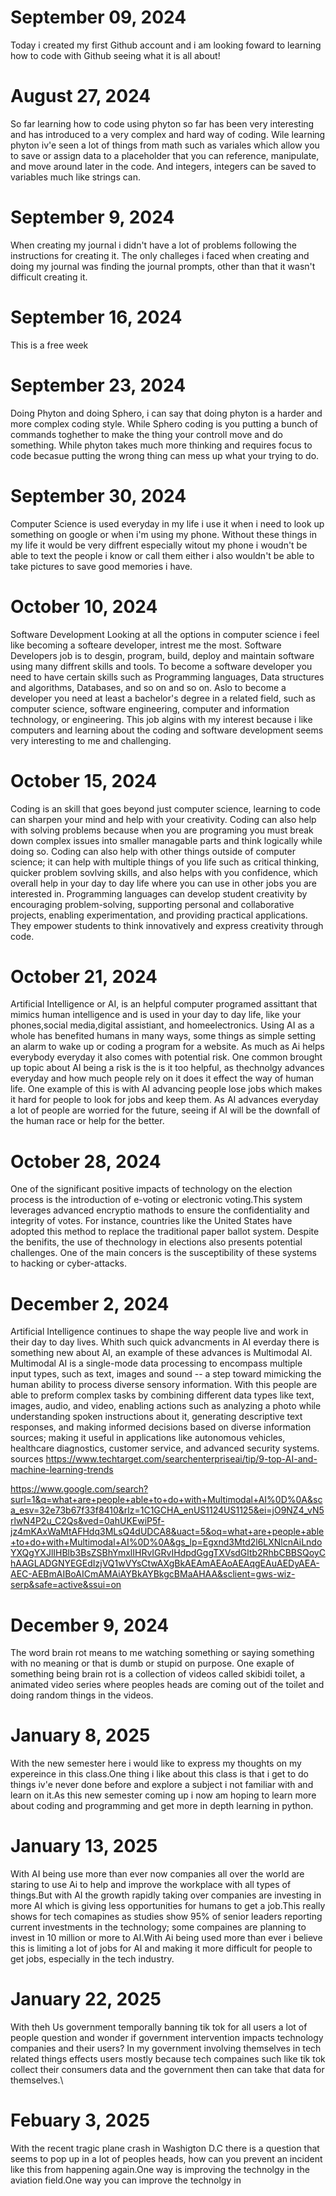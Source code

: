 # September  09, 2024
Today i created my first Github account and i am looking foward to learning how to code with Github seeing what it is all about! 

# August 27, 2024
So far learning how to code using phyton so far has been very interesting and has introduced to a very complex and hard way of coding. 
Wile learning phyton iv'e seen a lot of things from math such as variales which allow you to save or assign data to a placeholder  that you can reference, manipulate, and move around later in the code. And integers, integers can be saved to variables much like strings can.

# September 9, 2024
When creating my journal i didn't have a lot of problems following the instructions for creating it. The only challeges i faced when creating and doing my journal was finding the journal prompts, other than that it wasn't difficult creating it.

# September 16, 2024
This is a free week

# September 23, 2024
Doing Phyton and doing Sphero, i can say that doing phyton is a harder and more complex coding style. While Sphero coding is you putting a bunch of commands toghether to make the thing your controll move and do something. While phyton takes much more thinking and requires focus to code becasue putting the wrong thing can mess up what your trying to do.

# September 30, 2024
Computer Science is used everyday in my life i use it when i need to look up something on google or when i'm using my phone. Without these things in my life it would be very diffrent especially witout my phone i woudn't be able to text the people i know or call them either i also wouldn't be able to take pictures to save good memories i have.

# October 10, 2024
Software Development
Looking at all the options in computer science i feel like becoming a softeare developer, intrest me the most. Software Developers job is to desgin, program, build, deploy and maintain software using many diffrent skills and tools. To become a software developer you need to have certain skills such as Programming languages, Data structures and algorithms, Databases, and so on and so on. Aslo to become a developer you need at least a bachelor's degree in a related field, such as computer science, software engineering, computer and information technology, or engineering. This job algins with my interest because i like computers and learning about the coding and software development seems very interesting to me and challenging.
# October 15, 2024
Coding is an skill that goes beyond just computer science, learning to code can sharpen your mind and help with your creativity. Coding can also help with solving problems because when you are programing you must break down complex issues into smaller managable parts and think logically while doing so. Coding can also help with other things outside of computer science; it can help with multiple things of you life such as critical thinking, quicker problem sovlving skills, and also helps with you confidence, which overall help in your day to day life where you can use in other jobs you are interested in. Programming languages can develop student creativity by encouraging problem-solving, supporting personal and collaborative projects, enabling experimentation, and providing practical applications. They empower students to think innovatively and express creativity through code.
# October 21, 2024
Artificial Intelligence or AI, is an helpful computer programed assittant that mimics human intelligence and is used in your day to day life, like your phones,social media,digital assistiant, and homeelectronics. Using AI as a whole has benefited humans in many ways, some things as simple setting an alarm to wake up or coding a program for a website. As much as Ai helps everybody everyday it also comes with potential risk. One common brought up topic about AI being a risk is the is it too helpful, as thechnolgy advances everyday and how much people rely on it does it effect the way of human life. One example of this is with AI advancing people lose jobs which makes it hard for people to look for jobs and keep them. As AI advances everyday a lot of people are worried for the future, seeing if AI will be the downfall of the human race or help for the better.
# October 28, 2024
One of the significant positive impacts of technology on the election process is the introduction of e-voting or electronic voting.This system leverages advanced encryptio mathods to ensure the confidentiality and integrity of votes. For instance, countries like the United States have adopted this method to replace the traditional paper ballot system. Despite the benifits, the use of thechnology in elections also presents potential challenges. One of the main concers is the susceptibility of these systems to hacking or cyber-attacks.
# December 2, 2024
Artificial Intelligence continues to shape the way people live and work in their day to day lives. Whith such quick advancments in AI everday there is something new about AI, an example of these advances is Multimodal AI. Multimodal AI is a single-mode data processing to encompass multiple input types, such as text, images and sound -- a step toward mimicking the human ability to process diverse sensory information. With this people are able to preform complex tasks by combining different data types like text, images, audio, and video, enabling actions such as analyzing a photo while understanding spoken instructions about it, generating descriptive text responses, and making informed decisions based on diverse information sources; making it useful in applications like autonomous vehicles, healthcare diagnostics, customer service, and advanced security systems. 
sources
https://www.techtarget.com/searchenterpriseai/tip/9-top-AI-and-machine-learning-trends

https://www.google.com/search?surl=1&q=what+are+people+able+to+do+with+Multimodal+AI%0D%0A&sca_esv=32e73b67f33f8410&rlz=1C1GCHA_enUS1124US1125&ei=jO9NZ4_vN5rlwN4P2u_C2Qs&ved=0ahUKEwiP5f-jz4mKAxWaMtAFHdq3MLsQ4dUDCA8&uact=5&oq=what+are+people+able+to+do+with+Multimodal+AI%0D%0A&gs_lp=Egxnd3Mtd2l6LXNlcnAiLndoYXQgYXJlIHBlb3BsZSBhYmxlIHRvIGRvIHdpdGggTXVsdGltb2RhbCBBSQoyChAAGLADGNYEGEdIzjVQ1wVYsCtwAXgBkAEAmAEAoAEAqgEAuAEDyAEA-AEC-AEBmAIBoAICmAMAiAYBkAYBkgcBMaAHAA&sclient=gws-wiz-serp&safe=active&ssui=on
# December 9, 2024
The word brain rot means to me watching something or saying something with no meaning or that is dumb or stupid on purpose. One exaple of something being brain rot is a collection of videos called skibidi toilet, a animated video series where peoples heads are coming out of the toilet and doing random things in the videos.

# January 8, 2025
With the new semester here i would like to express my thoughts on my expereince in this class.One thing i like about this class is that i get to do things iv'e never done before and explore a subject i not familiar with and learn on it.As this new semester coming up i now am hoping to learn more about coding and programming and get more in depth learning in python.
# January 13, 2025
With AI being use more than ever now companies all over the world are staring to use Ai to help and improve the workplace with all types of things.But with AI the growth rapidly taking over companies are investing in more AI which is giving less opportunities for humans to get a job.This really shows for tech comapines as studies show 95% of senior leaders reporting current investments in the technology; some compaines are planning to invest in 10 million or more to AI.With Ai being used more than ever i believe this is limiting a lot of jobs for AI and making it more difficult for people to get jobs, especially in the tech industry.
# January 22, 2025
With theh Us government temporally banning tik tok for all users a lot of people question and wonder if government intervention impacts technology companies and their users? In my government involving themselves in tech related things effects users mostly because tech compaines such like tik tok collect their consumers data and the government then can take that data for themselves.\
# Febuary 3, 2025
With the recent tragic  plane crash in Washigton D.C there is a question that seems to pop up in a lot of peoples heads, how can you prevent an incident like this from happening again.One way is improving the technolgy in the aviation field.One way you can improve the technolgy in 
